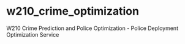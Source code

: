 # w210_crime_optimization
W210 Crime Prediction and Police Optimization - Police Deployment Optimization Service
